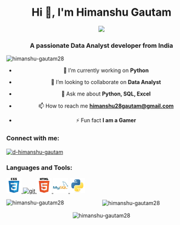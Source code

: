 <h1 align="center">Hi 👋, I'm Himanshu Gautam</h1>
<div align="center">
<img src="https://mir-s3-cdn-cf.behance.net/project_modules/1400/22b22287602523.5dbd29081561d.gif">

<h3 align="center">A passionate Data Analyst developer from India</h3>

<p align="left"> <img src="https://komarev.com/ghpvc/?username=himanshu-gautam28&label=Profile%20views&color=0e75b6&style=flat" alt="himanshu-gautam28" /> </p>

- 🔭 I’m currently working on **Python**

- 👯 I’m looking to collaborate on **Data Analyst**

- 💬 Ask me about **Python, SQL, Excel**

- 📫 How to reach me **himanshu28gautam@gmail.com**

- ⚡ Fun fact **I am a Gamer**

<h3 align="left">Connect with me:</h3>
<p align="left">
<a href="https://linkedin.com/in/d-himanshu-gautam" target="blank"><img align="center" src="https://raw.githubusercontent.com/rahuldkjain/github-profile-readme-generator/master/src/images/icons/Social/linked-in-alt.svg" alt="d-himanshu-gautam" height="30" width="40" /></a>
</p>

<h3 align="left">Languages and Tools:</h3>
<p align="left"> <a href="https://www.w3schools.com/css/" target="_blank" rel="noreferrer"> <img src="https://raw.githubusercontent.com/devicons/devicon/master/icons/css3/css3-original-wordmark.svg" alt="css3" width="40" height="40"/> </a> <a href="https://git-scm.com/" target="_blank" rel="noreferrer"> <img src="https://www.vectorlogo.zone/logos/git-scm/git-scm-icon.svg" alt="git" width="40" height="40"/> </a> <a href="https://www.w3.org/html/" target="_blank" rel="noreferrer"> <img src="https://raw.githubusercontent.com/devicons/devicon/master/icons/html5/html5-original-wordmark.svg" alt="html5" width="40" height="40"/> </a> <a href="https://www.mysql.com/" target="_blank" rel="noreferrer"> <img src="https://raw.githubusercontent.com/devicons/devicon/master/icons/mysql/mysql-original-wordmark.svg" alt="mysql" width="40" height="40"/> </a> <a href="https://www.python.org" target="_blank" rel="noreferrer"> <img src="https://raw.githubusercontent.com/devicons/devicon/master/icons/python/python-original.svg" alt="python" width="40" height="40"/> </a> </p>

<p><img align="left" src="https://github-readme-stats.vercel.app/api/top-langs?username=himanshu-gautam28&show_icons=true&locale=en&layout=compact" alt="himanshu-gautam28" /></p>

<p>&nbsp;<img align="center" src="https://github-readme-stats.vercel.app/api?username=himanshu-gautam28&show_icons=true&locale=en" alt="himanshu-gautam28" /></p>

<p><img align="center" src="https://github-readme-streak-stats.herokuapp.com/?user=himanshu-gautam28&" alt="himanshu-gautam28" /></p>
